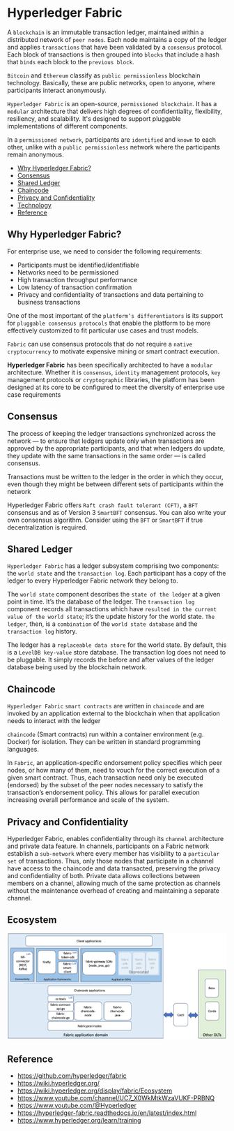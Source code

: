 # Hyperledger Fabric

A `blockchain` is an immutable transaction ledger, maintained within a distributed network of `peer nodes`. Each node maintains a copy of the ledger and applies `transactions` that have been validated by a `consensus` protocol. Each block of transactions is then grouped into `blocks` that include a hash that `binds` each block to the `previous block`.

`Bitcoin` and `Ethereum` classify as `public permissionless` blockchain technology. Basically, these are public networks, open to anyone, where participants interact anonymously.

`Hyperledger Fabric` is an open-source, `permissioned blockchain`. It has a `modular` architecture that delivers high degrees of confidentiality, flexibility, resiliency, and scalability. It's designed to support pluggable implementations of different components.

In a `permissioned network`, participants are `identified` and `known` to each other, unlike with a `public permissionless` network where the participants remain anonymous.

* [Why Hyperledger Fabric?](#why-hyperledger-fabric)
* [Consensus](#consensus)
* [Shared Ledger](#shared-ledger)
* [Chaincode](#chaincode)
* [Privacy and Confidentiality](#privacy-and-confidentiality)
* [Technology](#technology)
* [Reference](#reference)

## Why Hyperledger Fabric?

For enterprise use, we need to consider the following requirements:

* Participants must be identified/identifiable
* Networks need to be permissioned
* High transaction throughput performance
* Low latency of transaction confirmation
* Privacy and confidentiality of transactions and data pertaining to business transactions

One of the most important of the `platform’s differentiators` is its support for `pluggable consensus protocols` that enable the platform to be more effectively customized to fit particular use cases and trust models.

`Fabric` can use consensus protocols that do not require a `native cryptocurrency` to motivate expensive mining or smart contract execution.

**Hyperledger Fabric** has been specifically architected to have a `modular` architecture. Whether it is `consensus`, `identity` management protocols, `key` management protocols or `cryptographic` libraries, the platform has been designed at its core to be configured to meet the diversity of enterprise use case requirements

## Consensus

The process of keeping the ledger transactions synchronized across the network — to ensure that ledgers update only when transactions are approved by the appropriate participants, and that when ledgers do update, they update with the same transactions in the same order — is called consensus.

Transactions must be written to the ledger in the order in which they occur, even though they might be between different sets of participants within the network

Hyperledger Fabric offers `Raft crash fault tolerant (CFT)`, a `BFT` consensus and as of Version 3 `SmartBFT` consensus.
You can also write your own consensus algorithm. Consider using the `BFT` or `SmartBFT` if true decentralization is required.

## Shared Ledger

`Hyperledger Fabric` has a ledger subsystem comprising two components: the `world state` and the `transaction log`. Each participant has a copy of the ledger to every Hyperledger Fabric network they belong to.

The `world state` component describes the `state of the ledger` at a given point in time. It’s the database of the ledger. The `transaction log` component records all transactions which have `resulted in the current value of the world state`; it’s the update history for the world state. `The ledger`, then, is a `combination` of the `world state database` and the `transaction log` history.

The ledger has a `replaceable data store` for the world state. By default, this is a `LevelDB key-value` store database. The transaction log does not need to be pluggable. It simply records the before and after values of the ledger database being used by the blockchain network.

## Chaincode

`Hyperledger Fabric` `smart contracts` are written in `chaincode` and are invoked by an application external to the blockchain when that application needs to interact with the ledger

`chaincode` (Smart contracts) run within a container environment (e.g. Docker) for isolation. They can be written in standard programming languages.

In `Fabric`, an application-specific endorsement policy specifies which peer nodes, or how many of them, need to vouch for the correct execution of a given smart contract. Thus, each transaction need only be executed (endorsed) by the subset of the peer nodes necessary to satisfy the transaction’s endorsement policy. This allows for parallel execution increasing overall performance and scale of the system.

## Privacy and Confidentiality

Hyperledger Fabric, enables confidentiality through its `channel` architecture and private data feature. In channels, participants on a Fabric network establish a `sub-network` where every member has visibility to a `particular set` of transactions. Thus, only those nodes that participate in a channel have access to the chaincode and data transacted, preserving the privacy and confidentiality of both. Private data allows collections between members on a channel, allowing much of the same protection as channels without the maintenance overhead of creating and maintaining a separate channel.

## Ecosystem

![Docker-based deployment environments](./assets/ecosystem.png)

## Reference

* <https://github.com/hyperledger/fabric>
* <https://wiki.hyperledger.org/>
* <https://wiki.hyperledger.org/display/fabric/Ecosystem>
* <https://www.youtube.com/channel/UC7_X0WkMtkWzaVUKF-PRBNQ>
* <https://www.youtube.com/@Hyperledger>
* <https://hyperledger-fabric.readthedocs.io/en/latest/index.html>
* <https://www.hyperledger.org/learn/training>
